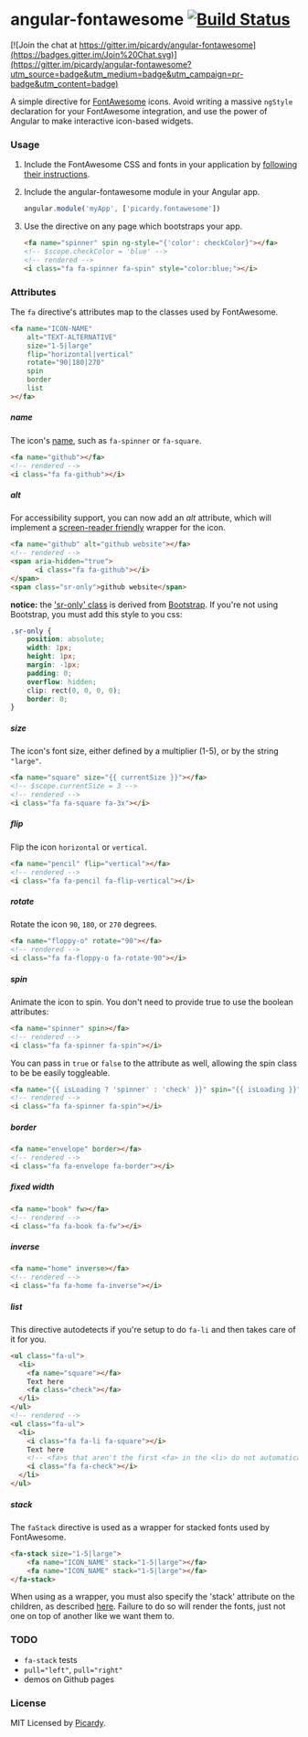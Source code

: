 # angular-fontawesome [![Build Status](https://travis-ci.org/picardy/angular-fontawesome.svg?branch=master)](https://travis-ci.org/picardy/angular-fontawesome)

[![Join the chat at https://gitter.im/picardy/angular-fontawesome](https://badges.gitter.im/Join%20Chat.svg)](https://gitter.im/picardy/angular-fontawesome?utm_source=badge&utm_medium=badge&utm_campaign=pr-badge&utm_content=badge)

A simple directive for [FontAwesome](http://fontawesome.io/) icons. Avoid writing a massive `ngStyle` declaration for your FontAwesome integration, and use the power of Angular to make interactive icon-based widgets.

### Usage

1. Include the FontAwesome CSS and fonts in your application by [following their instructions](http://fortawesome.github.io/Font-Awesome/get-started/).

2. Include the angular-fontawesome module in your Angular app.
    ```javascript
    angular.module('myApp', ['picardy.fontawesome'])
    ```
    
3. Use the directive on any page which bootstraps your app.
    ```html
    <fa name="spinner" spin ng-style="{'color': checkColor}"></fa>
    <!-- $scope.checkColor = 'blue' -->
    <!-- rendered -->
    <i class="fa fa-spinner fa-spin" style="color:blue;"></i>
    ```

### Attributes

The `fa` directive's attributes map to the classes used by FontAwesome\.

```html
<fa name="ICON-NAME"
    alt="TEXT-ALTERNATIVE"
    size="1-5|large"
    flip="horizontal|vertical"
    rotate="90|180|270"
    spin
    border
    list
></fa>
```

##### name
The icon's [name](http://fontawesome.io/icons/), such as `fa-spinner` or `fa-square`.
```html
<fa name="github"></fa>
<!-- rendered -->
<i class="fa fa-github"></i>
```

##### alt
For accessibility support, you can now add an *alt* attribute, which will implement a [screen-reader friendly](https://github.com/FortAwesome/Font-Awesome/issues/6133#issuecomment-88944728) wrapper for the icon.
```html
<fa name="github" alt="github website"></fa>
<!-- rendered -->
<span aria-hidden="true">
      <i class="fa fa-github"></i>
</span>
<span class="sr-only">github website</span>
```

**notice:** the ['sr-only' class](http://getbootstrap.com/css/#helper-classes-screen-readers) is derived from [Bootstrap](http://getbootstrap.com/). If you're not using Bootstrap, you must add this style to you css:
```css
.sr-only {
    position: absolute;
    width: 1px;
    height: 1px;
    margin: -1px;
    padding: 0;
    overflow: hidden;
    clip: rect(0, 0, 0, 0);
    border: 0;
}
```

##### size
The icon's font size, either defined by a multiplier (1-5), or by the string `"large"`.
```html
<fa name="square" size="{{ currentSize }}"></fa>
<!-- $scope.currentSize = 3 -->
<!-- rendered -->
<i class="fa fa-square fa-3x"></i>
```

##### flip
Flip the icon `horizontal` or `vertical`.
```html
<fa name="pencil" flip="vertical"></fa>
<!-- rendered -->
<i class="fa fa-pencil fa-flip-vertical"></i>
```

##### rotate
Rotate the icon `90`, `180`, or `270` degrees.
```html
<fa name="floppy-o" rotate="90"></fa>
<!-- rendered -->
<i class="fa fa-floppy-o fa-rotate-90"></i>
```

##### spin
Animate the icon to spin. You don't need to provide true to use the boolean attributes:
```html
<fa name="spinner" spin></fa>
<!-- rendered -->
<i class="fa fa-spinner fa-spin"></i>
```
You can pass in `true` or `false` to the attribute as well, allowing the spin class to be be easily toggleable.
```html
<fa name="{{ isLoading ? 'spinner' : 'check' }}" spin="{{ isLoading }}"></fa>
<!-- rendered -->
<i class="fa fa-spinner fa-spin"></i>
```

##### border
```html
<fa name="envelope" border></fa>
<!-- rendered -->
<i class="fa fa-envelope fa-border"></i> 
```

##### fixed width
```html
<fa name="book" fw></fa>
<!-- rendered -->
<i class="fa fa-book fa-fw"></i>
```

##### inverse
```html
<fa name="home" inverse></fa>
<!-- rendered -->
<i class="fa fa-home fa-inverse"></i>
```

##### list
This directive autodetects if you're setup to do `fa-li` and then takes care of it for you.
```html
<ul class="fa-ul">
  <li>
    <fa name="square"></fa>
    Text here
    <fa class="check"></fa>
  </li>
</ul>
<!-- rendered -->
<ul class="fa-ul">
  <li>
    <i class="fa fa-li fa-square"></i>
    Text here
    <!-- <fa>s that aren't the first <fa> in the <li> do not automatically get the fa-li class -->
    <i class="fa fa-check"></i>
  </li>
</ul>
```

##### stack
The `faStack` directive is used as a wrapper for stacked fonts used by FontAwesome\.

```html
<fa-stack size="1-5|large">
    <fa name="ICON_NAME" stack="1-5|large"></fa>
    <fa name="ICON_NAME" stack="1-5|large"></fa>    
</fa-stack>
```
When using <fa-stack> as a wrapper, you must also specify the 'stack' attribute on the children, 
as described [here](http://fortawesome.github.io/Font-Awesome/examples/#stacked).
Failure to do so will render the fonts, just not one on top of another like we want them to.

### TODO
 * `fa-stack` tests
 * `pull="left"`, `pull="right"`
 * demos on Github pages


### License
MIT Licensed by [Picardy](http://beta.picardylearning.com).

